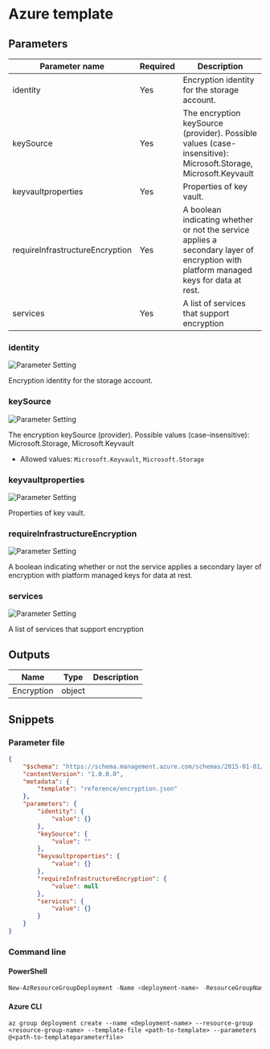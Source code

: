 # Azure template

## Parameters

Parameter name | Required | Description
-------------- | -------- | -----------
identity       | Yes      | Encryption identity for the storage account.
keySource      | Yes      | The encryption keySource (provider). Possible values (case-insensitive): Microsoft.Storage, Microsoft.Keyvault
keyvaultproperties | Yes      | Properties of key vault.
requireInfrastructureEncryption | Yes      | A boolean indicating whether or not the service applies a secondary layer of encryption with platform managed keys for data at rest.
services       | Yes      | A list of services that support encryption

### identity

![Parameter Setting](https://img.shields.io/badge/parameter-required-orange?style=flat-square)

Encryption identity for the storage account.

### keySource

![Parameter Setting](https://img.shields.io/badge/parameter-required-orange?style=flat-square)

The encryption keySource (provider). Possible values (case-insensitive): Microsoft.Storage, Microsoft.Keyvault

- Allowed values: `Microsoft.Keyvault`, `Microsoft.Storage`

### keyvaultproperties

![Parameter Setting](https://img.shields.io/badge/parameter-required-orange?style=flat-square)

Properties of key vault.

### requireInfrastructureEncryption

![Parameter Setting](https://img.shields.io/badge/parameter-required-orange?style=flat-square)

A boolean indicating whether or not the service applies a secondary layer of encryption with platform managed keys for data at rest.

### services

![Parameter Setting](https://img.shields.io/badge/parameter-required-orange?style=flat-square)

A list of services that support encryption

## Outputs

Name | Type | Description
---- | ---- | -----------
Encryption | object |

## Snippets

### Parameter file

```json
{
    "$schema": "https://schema.management.azure.com/schemas/2015-01-01/deploymentParameters.json#",
    "contentVersion": "1.0.0.0",
    "metadata": {
        "template": "reference/encryption.json"
    },
    "parameters": {
        "identity": {
            "value": {}
        },
        "keySource": {
            "value": ""
        },
        "keyvaultproperties": {
            "value": {}
        },
        "requireInfrastructureEncryption": {
            "value": null
        },
        "services": {
            "value": {}
        }
    }
}
```

### Command line

#### PowerShell

```powershell
New-AzResourceGroupDeployment -Name <deployment-name> -ResourceGroupName <resource-group-name> -TemplateFile <path-to-template> -TemplateParameterFile <path-to-templateparameter>
```

#### Azure CLI

```text
az group deployment create --name <deployment-name> --resource-group <resource-group-name> --template-file <path-to-template> --parameters @<path-to-templateparameterfile>
```

